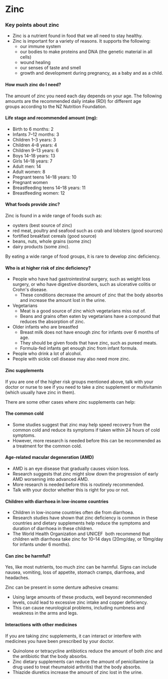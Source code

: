 # Zinc

### Key points about zinc

- Zinc is a nutrient found in food that we all need to stay healthy.
- Zinc is important for a variety of reasons. It supports the following:
  - our immune system
  - our bodies to make proteins and DNA (the genetic material in all cells)
  - wound healing
  - our senses of taste and smell
  - growth and development during pregnancy, as a baby and as a child.

#### How much zinc do I need?

The amount of zinc you need each day depends on your age. The following amounts are the recommended daily intake (RDI) for different age groups according to the NZ Nutrition Foundation.

#### Life stage and recommended amount (mg):

- Birth to 6 months: 2
- Infants 7–12 months: 3
- Children 1–3 years: 3
- Children 4–8 years: 4
- Children 9–13 years: 6
- Boys 14–18 years: 13
- Girls 14–18 years: 7
- Adult men: 14
- Adult women: 8
- Pregnant teens 14–18 years: 10
- Pregnant women
- Breastfeeding teens 14–18 years: 11
- Breastfeeding women: 12

#### What foods provide zinc?

Zinc is found in a wide range of foods such as:

- oysters (best source of zinc)
- red meat, poultry and seafood such as crab and lobsters (good sources)
- fortified breakfast cereals (good source)
- beans, nuts, whole grains (some zinc)
- dairy products (some zinc).

By eating a wide range of food groups, it is rare to develop zinc deficiency.

#### Who is at higher risk of zinc deficiency?

- People who have had gastrointestinal surgery, such as weight loss surgery, or who have digestive disorders, such as ulcerative colitis or Crohn's disease.
  - These conditions decrease the amount of zinc that the body absorbs and increase the amount lost in the urine.
- Vegetarians
  - Meat is a good source of zinc which vegetarians miss out of.
  - Beans and grains often eaten by vegetarians have a compound that reduces the absorption of zinc.
- Older infants who are breastfed
  - Breast milk does not have enough zinc for infants over 6 months of age.
  - They should be given foods that have zinc, such as pureed meats.
  - Formula-fed infants get enough zinc from infant formula.
- People who drink a lot of alcohol.
- People with sickle cell disease may also need more zinc.

#### Zinc supplements

If you are one of the higher risk groups mentioned above, talk with your doctor or nurse to see if you need to take a zinc supplement or multivitamin (which usually have zinc in them).

There are some other cases where zinc supplements can help:

#### The common cold

- Some studies suggest that zinc may help speed recovery from the common cold and reduce its symptoms if taken within 24 hours of cold symptoms.
- However, more research is needed before this can be recommended as a treatment for the common cold.

#### Age-related macular degeneration (AMD)

- AMD is an eye disease that gradually causes vision loss.
- Research suggests that zinc might slow down the progression of early AMD worsening into advanced AMD.
- More research is needed before this is routinely recommended.
- Talk with your doctor whether this is right for you or not.

#### Children with diarrhoea in low-income countries

- Children in low-income countries often die from diarrhoea.
- Research studies have shown that zinc deficiency is common in these countries and dietary supplements help reduce the symptoms and duration of diarrhoea in these children.
- The World Health Organization
  and UNICEF
   both recommend that children with diarrhoea take zinc for 10–14 days (20mg/day, or 10mg/day for infants under 6 months).

#### Can zinc be harmful?

Yes, like most nutrients, too much zinc can be harmful. Signs can include nausea, vomiting, loss of appetite, stomach cramps, diarrhoea, and headaches.

Zinc can be present in some denture adhesive creams:

- Using large amounts of these products, well beyond recommended levels, could lead to excessive zinc intake and copper deficiency.
- This can cause neurological problems, including numbness and weakness in the arms and legs.

#### Interactions with other medicines

If you are taking zinc supplements, it can interact or interfere with medicines you have been prescribed by your doctor.

- Quinolone or tetracycline antibiotics reduce the amount of both zinc and the antibiotic that the body absorbs.
- Zinc dietary supplements can reduce the amount of penicillamine (a drug used to treat rheumatoid arthritis) that the body absorbs.
- Thiazide diuretics increase the amount of zinc lost in the urine.
